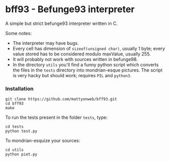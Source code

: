 # bff93 - Befunge93 interpreter

A simple but strict befunge93 interpreter written in C. 

Some notes:
- The interpreter may have bugs.
- Every cell has dimension of `sizeof(unsigned char)`, usually 1 byte; every value stored has to be considered modulo maxValue, usually 255.
- It will probably not work with sources written in befunge98.
- In the directory `utils` you'll find a funny python script which converts the files in the `tests` directory into mondrian-esque pictures. The script is very hacky but should work; requires `PIL` and `python3`.   

### Installation
    git clone https://github.com/mattyonweb/bff93.git
    cd bff93
    make

To run the tests present in the folder `tests`, type:

    cd tests
    python test.py

To mondrian-esquize your sources:

    cd utils
    python piet.py
